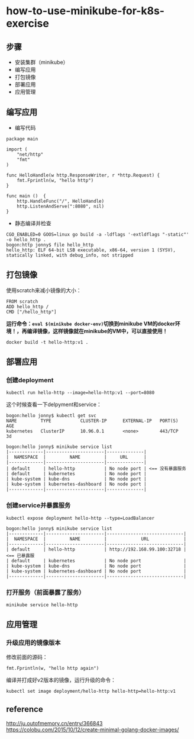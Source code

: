 # how-to-use-minikube-for-k8s-exercise

## 步骤
- 安装集群（minikube）
- 编写应用
- 打包镜像
- 部署应用
- 应用管理

## 编写应用
- 编写代码
```
package main

import (
	"net/http"
	"fmt"
)

func HelloHandle(w http.ResponseWriter, r *http.Request) {
	fmt.Fprintln(w, "hello http")
}

func main ()  {
	http.HandleFunc("/", HelloHandle)
	http.ListenAndServe(":8080", nil)
}
```
- 静态编译并检查
```
CGO_ENABLED=0 GOOS=linux go build -a -ldflags '-extldflags "-static"' -o hello_http .
bogon:http jonny$ file hello_http
hello_http: ELF 64-bit LSB executable, x86-64, version 1 (SYSV), statically linked, with debug_info, not stripped
```
## 打包镜像
使用scratch来减小镜像的大小：
```
FROM scratch
ADD hello_http /
CMD ["/hello_http"]
```
**运行命令：`eval $(minikube docker-env)`切换到minikube VM的docker环境！，再编译镜像，这样镜像就在minikube的VM中，可以直接使用！**
```
docker build -t hello-http:v1 .
```
## 部署应用
### 创建deployment
```
kubectl run hello-http --image=hello-http:v1 --port=8080
```
这个时候查看一下delpyment和service：
```
bogon:hello jonny$ kubectl get svc 
NAME         TYPE           CLUSTER-IP      EXTERNAL-IP   PORT(S)          AGE
kubernetes   ClusterIP      10.96.0.1       <none>        443/TCP          3d

bogon:hello jonny$ minikube service list
|-------------|----------------------|--------------|
|  NAMESPACE  |         NAME         |     URL      |
|-------------|----------------------|--------------|
| default     | hello-http           | No node port | <== 没有暴露服务
| default     | kubernetes           | No node port |
| kube-system | kube-dns             | No node port |
| kube-system | kubernetes-dashboard | No node port |
|-------------|----------------------|--------------|
```
### 创建service并暴露服务
```
kubectl expose deployment hello-http --type=LoadBalancer

bogon:hello jonny$ minikube service list
|-------------|----------------------|-----------------------------|
|  NAMESPACE  |         NAME         |             URL             |
|-------------|----------------------|-----------------------------|
| default     | hello-http           | http://192.168.99.100:32718 | <== 已暴露服
| default     | kubernetes           | No node port                |
| kube-system | kube-dns             | No node port                |
| kube-system | kubernetes-dashboard | No node port                |
|-------------|----------------------|-----------------------------|
```
### 打开服务（前面暴露了服务）
```
minikube service hello-http
```
## 应用管理
### 升级应用的镜像版本
修改前面的源码：
```
fmt.Fprintln(w, "hello http again")
```
编译并打成好v2版本的镜像，运行升级的命令：
```
kubectl set image deployment/hello-http hello-http=hello-http:v1
```
## reference
http://ju.outofmemory.cn/entry/366843  
https://colobu.com/2015/10/12/create-minimal-golang-docker-images/  

